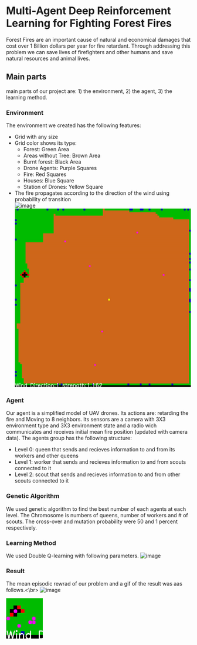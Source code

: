 # Multi-Agent Deep Reinforcement Learning for Fighting Forest Fires
Forest Fires are an important cause of natural and economical damages that cost over 1 Billion dollars per year for fire retardant. Through addressing this problem we can save lives of firefighters and other humans and save natural resources and animal lives.
## Main parts
main parts of our project are: 1) the environment, 2) the agent, 3) the learning method.
### Environment
The environment we created has the following features:
  * Grid with any size 
  * Grid color shows its type:
      * Forest: Green Area
      * Areas without Tree: Brown Area
      * Burnt forest: Black Area
      * Drone Agents: Purple Squares
      * Fire: Red Squares
      * Houses: Blue Square
      * Station of Drones: Yellow Square
  * The fire propagates according to the direction of the wind using probability of transition</br>
![image](https://user-images.githubusercontent.com/19387425/190756177-5ad193a1-2db5-42fd-947a-e4f0d65df8bd.png)</br>
![Environemnt](env.gif "Environemnt")</br>
### Agent
Our agent is a simplified model of UAV drones. Its actions are: retarding the fire and Moving to 8 neighbors. Its sensors are a camera with 3X3 environment type and 3X3 environment state and a radio wich communicates and receives initial mean fire position (updated with camera data).
The agents group has the following structure:
* Level 0: queen that sends and recieves information to and from its workers and other queens
* Level 1: worker that sends and recieves information to and from scouts connected to it
* Level 2: scout that sends and recieves information to and from other scouts connected to it
### Genetic Algorithm
We used genetic algorithm to find the best number of each agents at each level. The Chromosome is numbers of queens, number of workers and # of scouts. The cross-over and mutation probability were 50 and 1 percent respectively.
### Learning Method
We used Double Q-learning with following parameters.
![image](https://user-images.githubusercontent.com/19387425/190783867-960cd089-bb19-4a4d-b4ee-40e8c0c3a35c.png)</br>
### Result
The mean episodic rewrad of our problem and a gif of the result was aas follows.<\br>
![image](https://user-images.githubusercontent.com/19387425/190788674-0eaa2df8-f12c-42e4-b6c0-48d902a82441.png)</br>

![Run](run.gif "Run")
